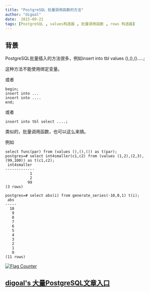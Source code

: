 ```yaml
---
title: "PostgreSQL 批量调用函数的方法"
author: "digoal"
date:  2015-09-22
tags: [PostgreSQL , values构造器 , 批量调用函数 , rows 构造器]
---
```

## 背景                                     
PostgreSQL批量插入的方法很多，例如insert into tbl values (),(),().....;  
  
这种方法不能使用绑定变量。  
  
或者  
  
```  
begin;  
insert into ...  
insert into ....  
end;  
```  
  
或者  
  
```  
insert into tbl select ....;  
```  
  
类似的，批量调用函数，也可以这么来搞。  
  
例如  
  
```  
select func(par) from (values (),(),()) as t(par);  
postgres=# select int4smaller(c1,c2) from (values (1,2),(2,3),(99,100)) as t(c1,c2);  
 int4smaller   
-------------  
           1  
           2  
          99  
(3 rows)  
  
postgres=# select abs(i) from generate_series(-10,0,1) t(i);  
 abs   
-----  
  10  
   9  
   8  
   7  
   6  
   5  
   4  
   3  
   2  
   1  
   0  
(11 rows)  
```  
  
<a rel="nofollow" href="http://info.flagcounter.com/h9V1"  ><img src="http://s03.flagcounter.com/count/h9V1/bg_FFFFFF/txt_000000/border_CCCCCC/columns_2/maxflags_12/viewers_0/labels_0/pageviews_0/flags_0/"  alt="Flag Counter"  border="0"  ></a>  
  
  
  
  
  
  
## [digoal's 大量PostgreSQL文章入口](https://github.com/digoal/blog/blob/master/README.md "22709685feb7cab07d30f30387f0a9ae")
  

